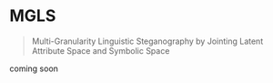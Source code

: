 # MGLS

> Multi-Granularity Linguistic Steganography by Jointing Latent Attribute Space and Symbolic Space
> 
coming soon

